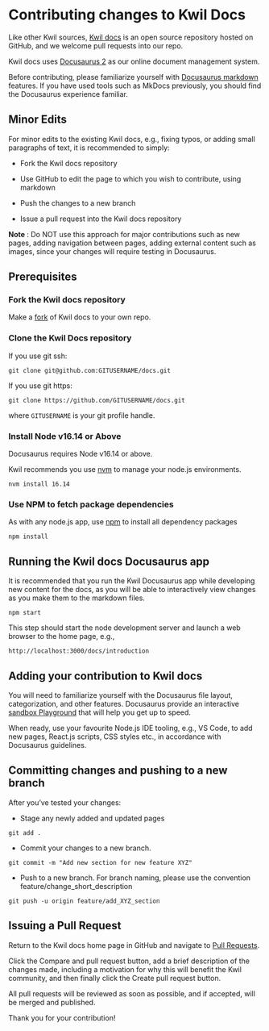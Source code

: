 # Contributing changes to Kwil Docs

Like other Kwil sources, [Kwil docs](https://github.com/kwilteam/docs) is an open source repository hosted on GitHub, and we welcome pull requests into our repo.

Kwil docs uses [Docusaurus 2](https://docusaurus.io/) as our online document management system.

Before contributing, please familiarize yourself with [Docusaurus markdown](https://docusaurus.io/docs/category/guides) features. If you have used tools such as MkDocs previously, you should find the Docusaurus experience familiar.

## Minor Edits

For minor edits to the existing Kwil docs, e.g., fixing typos, or adding small paragraphs of text, it is recommended to simply:

- Fork the Kwil docs repository

- Use GitHub to edit the page to which you wish to contribute, using markdown

- Push the changes to a new branch 

- Issue a pull request into the Kwil docs repository

**Note** : Do NOT use this approach for major contributions such as new pages, adding navigation between pages, adding external content such as images, since your changes will require testing in Docusaurus.

## Prerequisites

### Fork the Kwil docs repository

Make a [fork](https://docs.github.com/en/get-started/quickstart/fork-a-repo) of Kwil docs to your own repo.

### Clone the Kwil Docs repository

If you use git ssh:

`git clone git@github.com:GITUSERNAME/docs.git`

If you use git https:

`git clone https://github.com/GITUSERNAME/docs.git`

where `GITUSERNAME` is your git profile handle.

### Install Node v16.14 or Above

Docusaurus requires Node v16.14 or above.

Kwil recommends you use [nvm](https://github.com/nvm-sh/nvm) to manage your node.js environments.

`nvm install 16.14`

### Use NPM to fetch package dependencies

As with any node.js app, use [npm](https://www.npmjs.com/) to install all dependency packages

`npm install`

## Running the Kwil docs Docusaurus app

It is recommended that you run the Kwil Docusaurus app while developing new content for the docs, as you will be able to interactively view changes as you make them to the markdown files.

`npm start`

This step should start the node development server and launch a web browser to the home page, e.g.,

`http://localhost:3000/docs/introduction`

## Adding your contribution to Kwil docs

You will need to familiarize yourself with the Docusaurus file layout, categorization, and other features. 
Docusaurus provide an interactive [sandbox Playground](https://docusaurus.io/docs/playground) that will help you get up to speed.

When ready, use your favourite Node.js IDE tooling, e.g., VS Code, to add new pages, React.js scripts, CSS styles etc., in accordance with Docusaurus guidelines.

## Committing changes and pushing to a new branch

After you’ve tested your changes:

- Stage any newly added and updated pages

`git add .`

- Commit your changes to a new branch. 

`git commit -m "Add new section for new feature XYZ"`

- Push to a new branch. For branch naming, please use the convention feature/change_short_description

`git push -u origin feature/add_XYZ_section`

## Issuing a Pull Request

Return to the Kwil docs home page in GitHub and navigate to [Pull Requests](https://github.com/kwilteam/docs/pulls).

Click the Compare and pull request button, add a brief description of the changes made, including a motivation for why this will benefit the Kwil community, and then finally click the Create pull request button. 

All pull requests will be reviewed as soon as possible, and if accepted, will be merged and published.

Thank you for your contribution!


